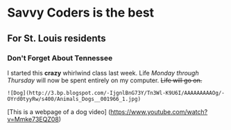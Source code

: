 # Savvy Coders is the best
## For St. Louis residents
### Don't Forget About Tennessee

I started this **crazy** whirlwind class last week. Life _Monday through Thursday_ will now be spent entirely on my computer.
~~Life will go on.~~

	![Dog](http://3.bp.blogspot.com/-IjgnlBnG73Y/Tn3Wl-K9U6I/AAAAAAAAAOg/-OYrd0tyyRw/s400/Animals_Dogs__001966_1.jpg)

[This is a webpage of a dog video] (https://www.youtube.com/watch?v=Mmke73EQZ08)
